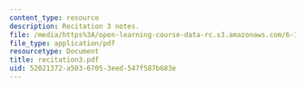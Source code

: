 ```yaml
---
content_type: resource
description: Recitation 3 notes.
file: /media/https%3A/open-learning-course-data-rc.s3.amazonaws.com/6-170-laboratory-in-software-engineering-fall-2005/52021372a50367053eed547f587b683e_recitation3.pdf
file_type: application/pdf
resourcetype: Document
title: recitation3.pdf
uid: 52021372-a503-6705-3eed-547f587b683e
---
```

